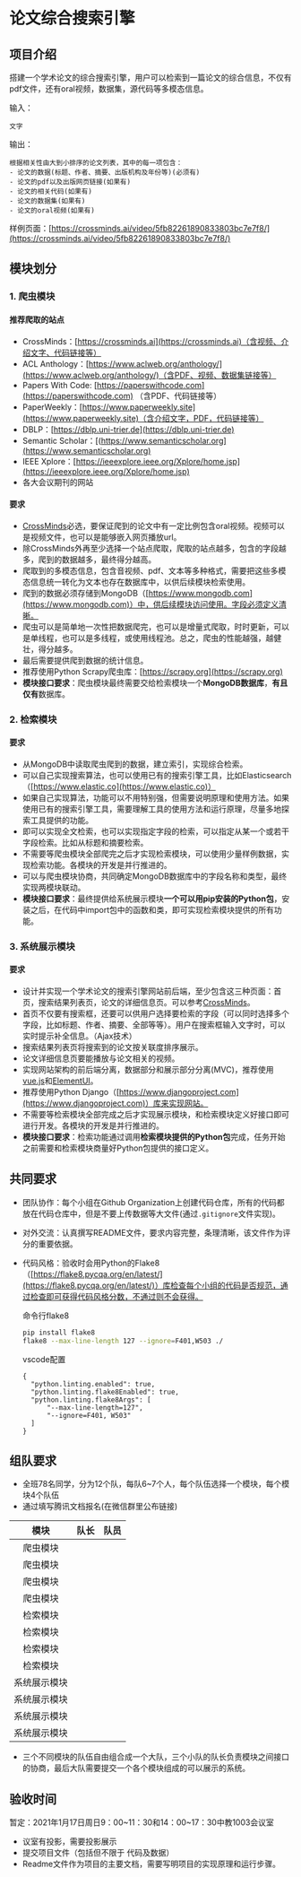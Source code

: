 # 论文综合搜索引擎

## 项目介绍

搭建一个学术论文的综合搜索引擎，用户可以检索到一篇论文的综合信息，不仅有pdf文件，还有oral视频，数据集，源代码等多模态信息。

输入：

```
文字
```

输出：

```
根据相关性由大到小排序的论文列表，其中的每一项包含： 
- 论文的数据(标题、作者、摘要、出版机构及年份等)(必须有)
- 论文的pdf以及出版网页链接(如果有)
- 论文的相关代码(如果有)
- 论文的数据集(如果有)
- 论文的oral视频(如果有)
```

样例页面：[https://crossminds.ai/video/5fb82261890833803bc7e7f8/](https://crossminds.ai/video/5fb82261890833803bc7e7f8/)

## 模块划分

### 1. 爬虫模块

#### 推荐爬取的站点

- CrossMinds：[https://crossminds.ai](https://crossminds.ai)（含视频、介绍文字、代码链接等）
- ACL Anthology：[https://www.aclweb.org/anthology/](https://www.aclweb.org/anthology/)（含PDF、视频、数据集链接等）
- Papers With Code: [https://paperswithcode.com](https://paperswithcode.com) （含PDF、代码链接等）
- PaperWeekly：[https://www.paperweekly.site](https://www.paperweekly.site)（含介绍文字，PDF，代码链接等）
- DBLP：[https://dblp.uni-trier.de](https://dblp.uni-trier.de)
- Semantic Scholar：[(https://www.semanticscholar.org](https://www.semanticscholar.org)
- IEEE Xplore：[https://ieeexplore.ieee.org/Xplore/home.jsp](https://ieeexplore.ieee.org/Xplore/home.jsp)
- 各大会议期刊的网站

#### 要求

- [CrossMinds](https://crossminds.ai)必选，要保证爬到的论文中有一定比例包含oral视频。视频可以是视频文件，也可以是能够嵌入网页播放url。
- 除CrossMinds外再至少选择一个站点爬取，爬取的站点越多，包含的字段越多，爬到的数据越多，最终得分越高。
- 爬取到的多模态信息，包含音视频、pdf、文本等多种格式，需要把这些多模态信息统一转化为文本也存在数据库中，以供后续模块检索使用。
- 爬到的数据必须存储到MongoDB（[https://www.mongodb.com](https://www.mongodb.com)）中，供后续模块访问使用。字段必须定义清晰。
- 爬虫可以是简单地一次性把数据爬完，也可以是增量式爬取，时时更新，可以是单线程，也可以是多线程，或使用线程池。总之，爬虫的性能越强，越健壮，得分越多。
- 最后需要提供爬到数据的统计信息。
- 推荐使用Python Scrapy爬虫库：[https://scrapy.org](https://scrapy.org)
- **模块接口要求**：爬虫模块最终需要交给检索模块一个**MongoDB数据库**，**有且仅有**数据库。


### 2. 检索模块

#### 要求

- 从MongoDB中读取爬虫爬到的数据，建立索引，实现综合检索。
- 可以自己实现搜索算法，也可以使用已有的搜索引擎工具，比如Elasticsearch（[https://www.elastic.co](https://www.elastic.co)）
- 如果自己实现算法，功能可以不用特别强，但需要说明原理和使用方法。如果使用已有的搜索引擎工具，需要理解工具的使用方法和运行原理，尽量多地探索工具提供的功能。
- 即可以实现全文检索，也可以实现指定字段的检索，可以指定从某一个或若干字段检索。比如从标题和摘要检索。
- 不需要等爬虫模块全部爬完之后才实现检索模块，可以使用少量样例数据，实现检索功能。各模块的开发是并行推进的。
- 可以与爬虫模块协商，共同确定MongoDB数据库中的字段名称和类型，最终实现两模块联动。
- **模块接口要求**：最终提供给系统展示模块**一个可以用pip安装的Python包**，安装之后，在代码中import包中的函数和类，即可实现检索模块提供的所有功能。

### 3. 系统展示模块

#### 要求

- 设计并实现一个学术论文的搜索引擎网站前后端，至少包含这三种页面：首页，搜索结果列表页，论文的详细信息页。可以参考[CrossMinds](https://crossminds.ai)。
- 首页不仅要有搜索框，还要可以供用户选择要检索的字段（可以同时选择多个字段，比如标题、作者、摘要、全部等等）。用户在搜索框输入文字时，可以实时提示补全信息。（Ajax技术）
- 搜索结果列表页将搜索到的论文按关联度排序展示。
- 论文详细信息页要能播放与论文相关的视频。
- 实现网站架构的前后端分离，数据部分和展示部分分离(MVC)，推荐使用[vue.js](https://cn.vuejs.org/)和[ElementUI](https://element.eleme.cn/#/zh-CN)。
- 推荐使用Python Django（[https://www.djangoproject.com](https://www.djangoproject.com)）库来实现网站。
- 不需要等检索模块全部完成之后才实现展示模块，和检索模块定义好接口即可进行开发。各模块的开发是并行推进的。
- **模块接口要求**：检索功能通过调用**检索模块提供的Python包**完成，任务开始之前需要和检索模块商量好Python包提供的接口定义。



## 共同要求

- 团队协作：每个小组在Github Organization上创建代码仓库，所有的代码都放在代码仓库中，但是不要上传数据等大文件(通过`.gitignore`文件实现)。
- 对外交流：认真撰写README文件，要求内容完整，条理清晰，该文件作为评分的重要依据。
- 代码风格：验收时会用Python的Flake8（[https://flake8.pycqa.org/en/latest/](https://flake8.pycqa.org/en/latest/)）库检查每个小组的代码是否规范，通过检查即可获得代码风格分数，不通过则不会获得。


  命令行flake8
  ```sh
  pip install flake8
  flake8 --max-line-length 127 --ignore=F401,W503 ./
  ```

  vscode配置
  ```
  {
    "python.linting.enabled": true,
    "python.linting.flake8Enabled": true,
    "python.linting.flake8Args": [
        "--max-line-length=127",
        "--ignore=F401, W503"
    ]
  }
  ```

## 组队要求

- 全班78名同学，分为12个队，每队6~7个人，每个队伍选择一个模块，每个模块4个队伍
- 通过填写腾讯文档报名(在微信群里公布链接)

|     模块     | 队长 | 队员 |
| :----------: | :--- | :--- |
|   爬虫模块   |      |      |
|   爬虫模块   |      |      |
|   爬虫模块   |      |      |
|   爬虫模块   |      |      |
|   检索模块   |      |      |
|   检索模块   |      |      |
|   检索模块   |      |      |
|   检索模块   |      |      |
| 系统展示模块 |      |      |
| 系统展示模块 |      |      |
| 系统展示模块 |      |      |
| 系统展示模块 |      |      |

- 三个不同模块的队伍自由组合成一个大队，三个小队的队长负责模块之间接口的协商，最后大队需要提交一个各个模块组成的可以展示的系统。

## 验收时间

暂定：2021年1月17日周日9：00\~11：30和14：00\~17：30中教1003会议室

- 议室有投影，需要投影展示
- 提交项目文件（包括但不限于 代码及数据）
- Readme文件作为项目的主要文档，需要写明项目的实现原理和运行步骤。
